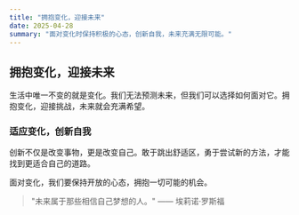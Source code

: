 ```yaml
---
title: "拥抱变化，迎接未来"
date: 2025-04-28
summary: "面对变化时保持积极的心态，创新自我，未来充满无限可能。"
---
```


## 拥抱变化，迎接未来

生活中唯一不变的就是变化。我们无法预测未来，但我们可以选择如何面对它。拥抱变化，迎接挑战，未来就会充满希望。

### 适应变化，创新自我

创新不仅是改变事物，更是改变自己。敢于跳出舒适区，勇于尝试新的方法，才能找到更适合自己的道路。

面对变化，我们要保持开放的心态，拥抱一切可能的机会。

> "未来属于那些相信自己梦想的人。" —— 埃莉诺·罗斯福
